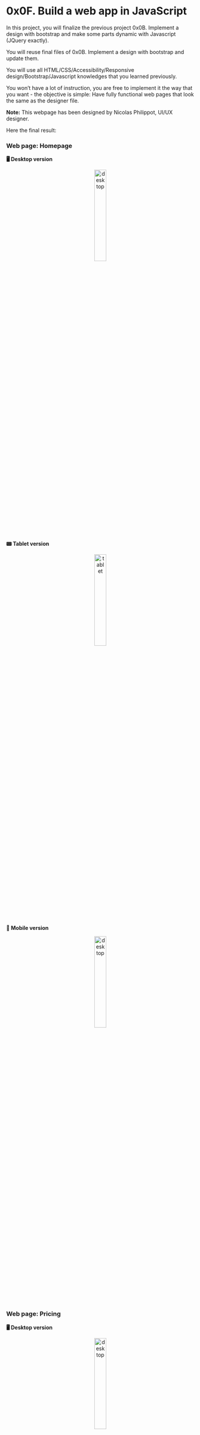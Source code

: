 # 0x0F. Build a web app in JavaScript

In this project, you will finalize the previous project 0x0B. Implement a design with bootstrap and make some parts dynamic with Javascript (JQuery exactly).

You will reuse final files of 0x0B. Implement a design with bootstrap and update them.

You will use all HTML/CSS/Accessibility/Responsive design/Bootstrap/Javascript knowledges that you learned previously.

You won’t have a lot of instruction, you are free to implement it the way that you want - the objective is simple: Have fully functional web pages that look the same as the designer file.

**Note:** This webpage has been designed by Nicolas Philippot, UI/UX designer.

Here the final result:

### Web page: Homepage

**:desktop_computer: Desktop version**

<p align="center">
    <img src="img/Desktop/01_SMILESCHOOL_LANDING_desktop@2x.png" alt="desktop" width="25%" />
</p>

**:pager: Tablet version**

<p align="center">
    <img src="img/Tablet/01_SMILESCHOOL_LANDING_tablet@2x.png" alt="tablet" width="25%" />
</p>

**:iphone: Mobile version**

<p align="center">
    <img src="img/Mobile/01_SMILESCHOOL_LANDING_mobile@2x.png" alt="desktop" width="25%" />
</p>

### Web page: Pricing

**:desktop_computer: Desktop version**

<p align="center">
    <img src="img/Desktop/02_SMILESCHOOL_PRICING_desktop@2x.png" alt="desktop" width="25%" />
</p>

**:pager: Tablet version**

<p align="center">
    <img src="img/Tablet/02_SMILESCHOOL_PRICING_tablet@2x.png" alt="tablet" width="25%" />
</p>

**:iphone: Mobile version**

<p align="center">
    <img src="img/Mobile/02_SMILESCHOOL_PRICING_mobile@2x.png" alt="desktop" width="25%" />
</p>

### Web page: Courses

**:desktop_computer: Desktop version**

<p align="center">
    <img src="img/Desktop/03_SMILESCHOOL_COURSES_desktop@2x.png" alt="desktop" width="25%" />
</p>

**:pager: Tablet version**

<p align="center">
    <img src="img/Tablet/03_SMILESCHOOL_COURSES_tablet@2x.png" alt="tablet" width="25%" />
</p>

**:iphone: Mobile version**

<p align="center">
    <img src="img/Mobile/03_SMILESCHOOL_COURSES_mobile@2x.png" alt="desktop" width="25%" />
</p>

<br />

## Requirements

- You have to use Bootstrap
- Your `styles.css` must be as small as you can - **you must use as much as you can Bootstrap classes**
- You have to use JQuery
- Your `scripts.js` must contain all your Javascript part
- Your Javascript must be executed only when the document is loaded

## Imports

For this project, you will need: fonts from Google, JQuery, Bootstrap CSS/JS

        <link href="https://fonts.googleapis.com/css?family=Source+Sans+Pro&display=swap" rel="stylesheet">
        <link href="https://fonts.googleapis.com/css?family=Coiny&display=swap" rel="stylesheet">

        <script src="https://code.jquery.com/jquery-3.4.1.min.js" integrity="sha256-CSXorXvZcTkaix6Yvo6HppcZGetbYMGWSFlBw8HfCJo=" crossorigin="anonymous"></script>
        <script src="https://stackpath.bootstrapcdn.com/bootstrap/4.4.1/js/bootstrap.min.js" integrity="sha384-wfSDF2E50Y2D1uUdj0O3uMBJnjuUD4Ih7YwaYd1iqfktj0Uod8GCExl3Og8ifwB6" crossorigin="anonymous"></script>
        <script src="https://cdnjs.cloudflare.com/ajax/libs/popper.js/1.12.9/umd/popper.min.js" integrity="sha384-ApNbgh9B+Y1QKtv3Rn7W3mgPxhU9K/ScQsAP7hUibX39j7fakFPskvXusvfa0b4Q" crossorigin="anonymous"></script>

        <link rel="stylesheet" href="https://stackpath.bootstrapcdn.com/bootstrap/4.4.1/css/bootstrap.min.css" integrity="sha384-Vkoo8x4CGsO3+Hhxv8T/Q5PaXtkKtu6ug5TOeNV6gBiFeWPGFN9MuhOf23Q9Ifjh" crossorigin="anonymous">

        <link rel="stylesheet" href="styles.css">
        <script src="scripts.js"></script>

## Tasks
[**0. Reuse and polish your Bootstrap integration:**]

Copy files from `0x0B. Implement a design with bootstrap`:

- homepage.html -> [0-homepage.html](0-homepage.html)
- pricing.html -> [0-pricing.html](0-pricing.html)
- courses.html -> [0-courses.html](0-courses.html)
- [styles.css](styles.css) and any files/folders needed (images, fonts…)

And finalize the design if it’s not done yet - the final result should be the same as these screens:

- Homepage - fig file
- Pricing - fig file
- Courses - fig file

Important notes with Figma:

- if your computer doesn’t have missing fonts, you can find them here: source-sans-pro and Spin-Cycle-OT
- some values are in float - feel free to round them
- “Be pixel perfect” - yes! but mainly make sure colors, size and position are correct. #C271FF is not purple.

For this task, please write an amazing `README.md`

**Interactions note:**

- Web pages must switch to the tablet version when the screen width is 768px
- Web pages must switch to the mobile version when the screen width is 576px
- button hover/active: opacity: 0.9

<br />

